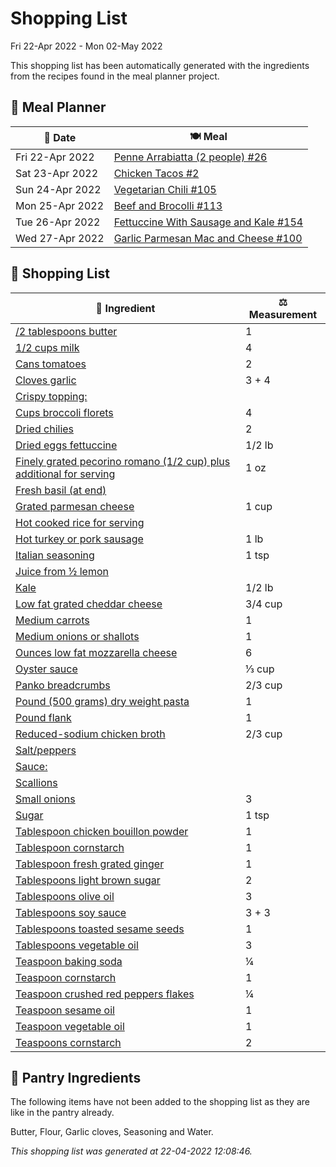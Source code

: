 # Shopping List

Fri 22-Apr 2022 - Mon 02-May 2022

This shopping list has been automatically generated with the ingredients from the recipes found in the meal planner project.

## 📅 Meal Planner

|📅 Date| 🍽️ Meal|
|----|----|
|Fri 22-Apr 2022|[Penne Arrabiatta (2 people) #26](https://github.com/bryanbr23/Recipes/issues/26)|
|Sat 23-Apr 2022|[Chicken Tacos #2](https://github.com/bryanbr23/Recipes/issues/2)|
|Sun 24-Apr 2022|[Vegetarian Chili #105](https://github.com/bryanbr23/Recipes/issues/105)|
|Mon 25-Apr 2022|[Beef and Brocolli #113](https://github.com/bryanbr23/Recipes/issues/113)|
|Tue 26-Apr 2022|[Fettuccine With Sausage and Kale #154](https://github.com/bryanbr23/Recipes/issues/154)|
|Wed 27-Apr 2022|[Garlic Parmesan Mac and Cheese #100](https://github.com/bryanbr23/Recipes/issues/100)|

## 🛒 Shopping List

| 🍌 Ingredient| ⚖️ Measurement|
|----------|-----------|
|[/2 tablespoons butter](https://www.sainsburys.co.uk/gol-ui/SearchResults//2%20tablespoons%20butter)|1|
|[1/2 cups milk](https://www.sainsburys.co.uk/gol-ui/SearchResults/1/2%20cups%20milk)|4|
|[Cans tomatoes](https://www.sainsburys.co.uk/gol-ui/SearchResults/Cans%20tomatoes)|2|
|[Cloves garlic](https://www.sainsburys.co.uk/gol-ui/SearchResults/Cloves%20garlic)|3 + 4|
|[Crispy topping:](https://www.sainsburys.co.uk/gol-ui/SearchResults/Crispy%20topping:)||
|[Cups broccoli florets](https://www.sainsburys.co.uk/gol-ui/SearchResults/Cups%20broccoli%20florets)|4|
|[Dried chilies](https://www.sainsburys.co.uk/gol-ui/SearchResults/Dried%20chilies)|2|
|[Dried eggs fettuccine](https://www.sainsburys.co.uk/gol-ui/SearchResults/Dried%20eggs%20fettuccine)|1/2 lb|
|[Finely grated pecorino romano (1/2 cup) plus additional for serving](https://www.sainsburys.co.uk/gol-ui/SearchResults/Finely%20grated%20pecorino%20romano%20(1/2%20cup)%20plus%20additional%20for%20serving)|1 oz|
|[Fresh basil (at end)](https://www.sainsburys.co.uk/gol-ui/SearchResults/Fresh%20basil%20(at%20end))||
|[Grated parmesan cheese](https://www.sainsburys.co.uk/gol-ui/SearchResults/Grated%20parmesan%20cheese)|1 cup|
|[Hot cooked rice for serving](https://www.sainsburys.co.uk/gol-ui/SearchResults/Hot%20cooked%20rice%20for%20serving)||
|[Hot turkey or pork sausage](https://www.sainsburys.co.uk/gol-ui/SearchResults/Hot%20turkey%20or%20pork%20sausage)|1 lb|
|[Italian seasoning](https://www.sainsburys.co.uk/gol-ui/SearchResults/Italian%20seasoning)|1 tsp|
|[Juice from ½ lemon](https://www.sainsburys.co.uk/gol-ui/SearchResults/Juice%20from%20½%20lemon)||
|[Kale](https://www.sainsburys.co.uk/gol-ui/SearchResults/Kale)|1/2 lb|
|[Low fat grated cheddar cheese](https://www.sainsburys.co.uk/gol-ui/SearchResults/Low%20fat%20grated%20cheddar%20cheese)|3/4 cup|
|[Medium carrots](https://www.sainsburys.co.uk/gol-ui/SearchResults/Medium%20carrots)|1|
|[Medium onions or shallots](https://www.sainsburys.co.uk/gol-ui/SearchResults/Medium%20onions%20or%20shallots)|1|
|[Ounces low fat mozzarella cheese](https://www.sainsburys.co.uk/gol-ui/SearchResults/Ounces%20low%20fat%20mozzarella%20cheese)|6|
|[Oyster sauce](https://www.sainsburys.co.uk/gol-ui/SearchResults/Oyster%20sauce)|⅓ cup|
|[Panko breadcrumbs](https://www.sainsburys.co.uk/gol-ui/SearchResults/Panko%20breadcrumbs)|2/3 cup|
|[Pound (500 grams) dry weight pasta](https://www.sainsburys.co.uk/gol-ui/SearchResults/Pound%20(500%20grams)%20dry%20weight%20pasta)|1|
|[Pound flank](https://www.sainsburys.co.uk/gol-ui/SearchResults/Pound%20flank)|1|
|[Reduced-sodium chicken broth](https://www.sainsburys.co.uk/gol-ui/SearchResults/Reduced-sodium%20chicken%20broth)|2/3 cup|
|[Salt/peppers](https://www.sainsburys.co.uk/gol-ui/SearchResults/Salt/peppers)||
|[Sauce:](https://www.sainsburys.co.uk/gol-ui/SearchResults/Sauce:)||
|[Scallions](https://www.sainsburys.co.uk/gol-ui/SearchResults/Scallions)||
|[Small onions](https://www.sainsburys.co.uk/gol-ui/SearchResults/Small%20onions)|3|
|[Sugar](https://www.sainsburys.co.uk/gol-ui/SearchResults/Sugar)|1 tsp|
|[Tablespoon chicken bouillon powder](https://www.sainsburys.co.uk/gol-ui/SearchResults/Tablespoon%20chicken%20bouillon%20powder)|1|
|[Tablespoon cornstarch](https://www.sainsburys.co.uk/gol-ui/SearchResults/Tablespoon%20cornstarch)|1|
|[Tablespoon fresh grated ginger](https://www.sainsburys.co.uk/gol-ui/SearchResults/Tablespoon%20fresh%20grated%20ginger)|1|
|[Tablespoons light brown sugar](https://www.sainsburys.co.uk/gol-ui/SearchResults/Tablespoons%20light%20brown%20sugar)|2|
|[Tablespoons olive oil](https://www.sainsburys.co.uk/gol-ui/SearchResults/Tablespoons%20olive%20oil)|3|
|[Tablespoons soy sauce](https://www.sainsburys.co.uk/gol-ui/SearchResults/Tablespoons%20soy%20sauce)|3 + 3|
|[Tablespoons toasted sesame seeds](https://www.sainsburys.co.uk/gol-ui/SearchResults/Tablespoons%20toasted%20sesame%20seeds)|1|
|[Tablespoons vegetable oil](https://www.sainsburys.co.uk/gol-ui/SearchResults/Tablespoons%20vegetable%20oil)|3|
|[Teaspoon baking soda](https://www.sainsburys.co.uk/gol-ui/SearchResults/Teaspoon%20baking%20soda)|¼|
|[Teaspoon cornstarch](https://www.sainsburys.co.uk/gol-ui/SearchResults/Teaspoon%20cornstarch)|1|
|[Teaspoon crushed red peppers flakes](https://www.sainsburys.co.uk/gol-ui/SearchResults/Teaspoon%20crushed%20red%20peppers%20flakes)|¼|
|[Teaspoon sesame oil](https://www.sainsburys.co.uk/gol-ui/SearchResults/Teaspoon%20sesame%20oil)|1|
|[Teaspoon vegetable oil](https://www.sainsburys.co.uk/gol-ui/SearchResults/Teaspoon%20vegetable%20oil)|1|
|[Teaspoons cornstarch](https://www.sainsburys.co.uk/gol-ui/SearchResults/Teaspoons%20cornstarch)|2|

## 🏪 Pantry Ingredients

The following items have not been added to the shopping list as they are like in the pantry already.

Butter, Flour, Garlic cloves, Seasoning and Water.


_This shopping list was generated at 22-04-2022 12:08:46._